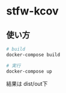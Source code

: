 stfw-kcov
====

## 使い方
```bash
# build
docker-compose build
```
```bash
# 実行
docker-compose up
```
結果は dist/out下
